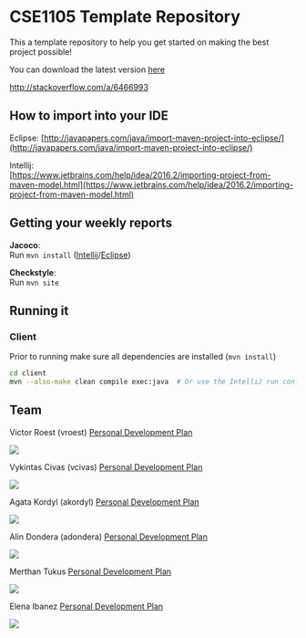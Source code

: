 # CSE1105 Template Repository

This a template repository to help you get started on making the best project possible!

You can download the latest version [here](https://github.com/SERG-Delft/TI1216/releases)

http://stackoverflow.com/a/6466993

## How to import into your IDE

Eclipse:
[http://javapapers.com/java/import-maven-project-into-eclipse/](http://javapapers.com/java/import-maven-project-into-eclipse/)

Intellij:  
[https://www.jetbrains.com/help/idea/2016.2/importing-project-from-maven-model.html](https://www.jetbrains.com/help/idea/2016.2/importing-project-from-maven-model.html)

## Getting your weekly reports

**Jacoco**:  
Run `mvn install` ([Intellij](https://www.jetbrains.com/help/idea/2016.3/getting-started-with-maven.html#execute_maven_goal)/[Eclipse](http://imgur.com/a/6q7pV))

**Checkstyle**:  
Run `mvn site`

## Running it
### Client
Prior to running make sure all dependencies are installed (`mvn install`)
```bash
cd client
mvn --also-make clean compile exec:java  # Or use the IntelliJ run config
```

## Team

Victor Roest (vroest) [Personal Development Plan](doc/personal-development-plans/victor.md)

![](./pics/victor.jpeg)

Vykintas Civas (vcivas) [Personal Development Plan](doc/personal-development-plans/Vykintas_personal_plan.md)

![](./pics/Vykintas.jpeg)

Agata Kordyl (akordyl) [Personal Development Plan](doc/personal-development-plans/agata_pdp.md)

![](./pics/agata.JPG)

Alin Dondera (adondera) [Personal Development Plan](doc/personal-development-plans/Alin_Plan.md)

![](./pics/Alin.jpg)

Merthan Tukus [Personal Development Plan](doc/personal-development-plans/Merthan.md)

![](./pics/Merthan.jpg)

Elena Ibanez [Personal Development Plan](doc/personal-development-plans/elena.md)

![](./pics/elena.jpeg)
